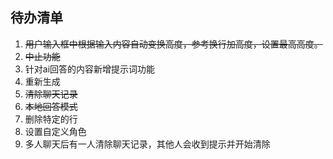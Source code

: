 
## 待办清单

1. ~~用户输入框中根据输入内容自动变换高度，参考换行加高度，设置最高高度。~~
2. ~~中止功能~~
3. 针对ai回答的内容新增提示词功能
4. 重新生成
5. ~~清除聊天记录~~
6. ~~本地回答模式~~
7. 删除特定的行
8. 设置自定义角色
9. 多人聊天后有一人清除聊天记录，其他人会收到提示并开始清除
